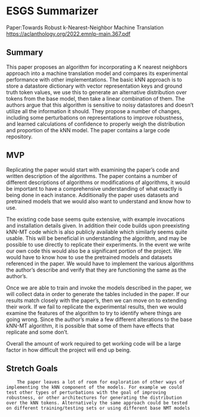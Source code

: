 # ESGS Summarizer


Paper:Towards Robust k-Nearest-Neighbor Machine Translation
https://aclanthology.org/2022.emnlp-main.367.pdf 


## Summary


This paper proposes an algorithm for incorporating a K nearest neighbors approach into a machine translation model and compares its experimental performance with other implementations. The basic kNN approach is to store a datastore dictionary with vector representation keys and ground truth token values, we use this to generate an alternative distribution over tokens from the base model, then take a linear combination of them. The authors argue that this algorithm is sensitive to noisy datastores and doesn’t utilize all the information it should. They propose a number of changes, including some perturbations on representations to improve robustness, and learned calculations of confidence to properly weigh the distribution and proportion of the kNN model. The paper contains a large code repository.


## MVP
Replicating the paper would start with examining the paper’s code and written description of the algorithms. The paper contains a number of different descriptions of algorithms or modifications of algorithms, it would be important to have a comprehensive understanding of what exactly is being done in each instance. Additionally the paper uses datasets and pretrained models that we would also want to understand and know how to use.


The existing code base seems quite extensive, with example invocations and installation details given. In addition their code builds upon preexisting kNN-MT code which is also publicly available which similarly seems quite usable. This will be beneficial in understanding the algorithm, and may be possible to use directly to replicate their experiments. In the event we write our own code this would also be a significant portion of the project. We would have to know how to use the pretrained models and datasets referenced in the paper. We would have to implement the various algorithms the author’s describe and verify that they are functioning the same as the author’s. 


Once we are able to train and invoke the models described in the paper, we will collect data in order to generate the tables included in the paper. If our results match closely with the paper’s, then we can move on to extending their work. If we fail to replicate the experimental results, then we would examine the features of the algorithm to try to identify where things are going wrong. Since the author’s make a few different alterations to the base kNN-MT algorithm, it is possible that some of them have effects that replicate and some don’t. 


Overall the amount of work required to get working code will be a large factor in how difficult the project will end up being. 


## Stretch Goals


        The paper leaves a lot of room for exploration of other ways of implementing the kNN component of the models. For example we could test other types of perturbations with the goal of improving robustness, or other architectures for generating the distribution over the kNN tokens. Alternatively the same approach could be tested on different training/testing sets or using different base NMT models